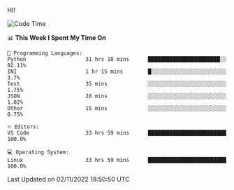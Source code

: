 HI! 
<!--START_SECTION:waka-->
![Code Time](http://img.shields.io/badge/Code%20Time-173%20hrs%2036%20mins-blue)

📊 **This Week I Spent My Time On** 

```text
💬 Programming Languages: 
Python                   31 hrs 18 mins      ███████████████████████░░   92.11% 
INI                      1 hr 15 mins        █░░░░░░░░░░░░░░░░░░░░░░░░   3.7% 
Text                     35 mins             ░░░░░░░░░░░░░░░░░░░░░░░░░   1.75% 
JSON                     20 mins             ░░░░░░░░░░░░░░░░░░░░░░░░░   1.02% 
Other                    15 mins             ░░░░░░░░░░░░░░░░░░░░░░░░░   0.75%

🔥 Editors: 
VS Code                  33 hrs 59 mins      █████████████████████████   100.0%

💻 Operating System: 
Linux                    33 hrs 59 mins      █████████████████████████   100.0%

```


 Last Updated on 02/11/2022 18:50:50 UTC
<!--END_SECTION:waka-->
